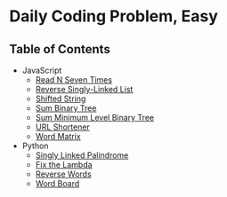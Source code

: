 # Daily Coding Problem, Easy

## Table of Contents

- JavaScript
  - [Read N Seven Times](read-n-seven-times)
  - [Reverse Singly-Linked List](reverse-singly-linked-list)
  - [Shifted String](shifted-string)
  - [Sum Binary Tree](sum-binary-tree)
  - [Sum Minimum Level Binary Tree](sum-minimum-level-binary-tree)
  - [URL Shortener](url-shortener)
  - [Word Matrix](word-matrix)
- Python
  - [Singly Linked Palindrome](singly-linked-palindrome)
  - [Fix the Lambda](fix-the-lambda)
  - [Reverse Words](reverse-words)
  - [Word Board](word-board)
